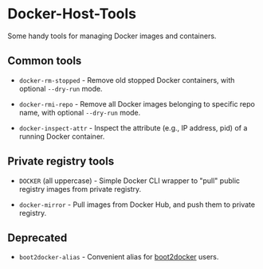 Docker-Host-Tools
=================

Some handy tools for managing Docker images and containers.


## Common tools

- `docker-rm-stopped` -
  Remove old stopped Docker containers, with optional `--dry-run` mode.

- `docker-rmi-repo` -
  Remove all Docker images belonging to specific repo name, with optional `--dry-run` mode.

- `docker-inspect-attr` -
  Inspect the attribute (e.g., IP address, pid) of a running Docker container.



## Private registry tools

- `DOCKER` (all uppercase) -
  Simple Docker CLI wrapper to "pull" public registry images from private registry.

- `docker-mirror` -
  Pull images from Docker Hub, and push them to private registry.



## Deprecated

- `boot2docker-alias` -
  Convenient alias for [boot2docker](http://boot2docker.io/) users.


